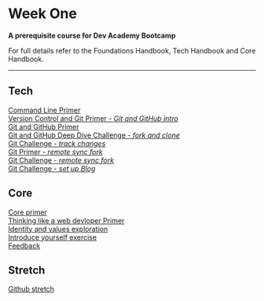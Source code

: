 # Week One

__A prerequisite course for Dev Academy Bootcamp__

For full details refer to the Foundations Handbook, Tech Handbook and Core Handbook.


------------

## Tech
[Command Line Primer](command-line-primer.md)  
[Version Control and Git Primer - _Git and GitHub intro_](git-version-control-primer.md)  
[Git and GitHub Primer](git-github-primer.md)  
[Git and GitHub Deep Dive Challenge - _fork and clone_](git-github-fork-clone-challenge.md)  
[Git Challenge - _track changes_](git-track-and-commit-challenge.md)  
[Git Primer - _remote sync fork_](git-remote-fork-merge-primer.md)  
[Git Challenge - _remote sync fork_ ](git-remote-sync-fork-challenge.md)  
[Git Challenge - _set up Blog_](git-new-repo-github-pages-blog.md)  




## Core
[Core primer](core-primer.md)  
[Thinking like a web devloper Primer](think-like-a-programmer-primer.md)  
[Identity and values exploration](core-identity-and-values.md)  
[Introduce yourself exercise](core-introduce-yourself.md)  
[Feedback](../feedback.md)

## Stretch
[Github stretch](git-stretch-error-msgs.md)


